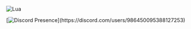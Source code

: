 ![Lua](https://img.shields.io/badge/lua-%232C2D72.svg?style=for-the-badge&logo=lua&logoColor=white)

[![Discord Presence](https://lanyard-profile-readme.vercel.app/api/986450095388127253?theme=dark&bg=111110&animated=true&hideDiscrim=true&borderRadius=30px&idleMessage=Coding%20Lua%20or%20Json...)](https://discord.com/users/986450095388127253)
